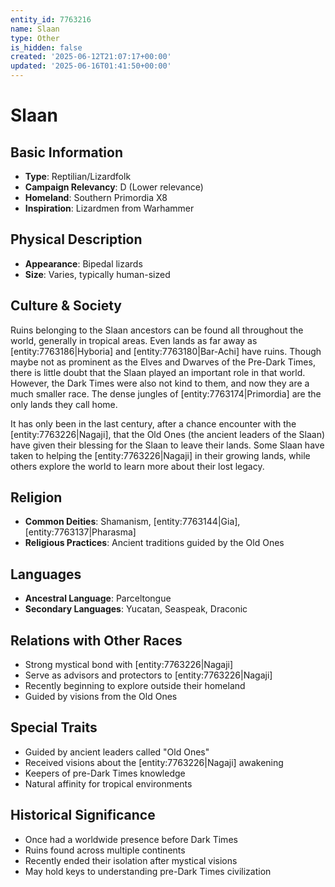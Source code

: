 ```yaml
---
entity_id: 7763216
name: Slaan
type: Other
is_hidden: false
created: '2025-06-12T21:07:17+00:00'
updated: '2025-06-16T01:41:50+00:00'
---
```


# Slaan

## Basic Information

- **Type**: Reptilian/Lizardfolk
- **Campaign Relevancy**: D (Lower relevance)
- **Homeland**: Southern Primordia X8
- **Inspiration**: Lizardmen from Warhammer

## Physical Description

- **Appearance**: Bipedal lizards
- **Size**: Varies, typically human-sized

## Culture & Society

Ruins belonging to the Slaan ancestors can be found all throughout the world, generally in tropical areas. Even lands as far away as [entity:7763186|Hyboria] and [entity:7763180|Bar-Achi] have ruins. Though maybe not as prominent as the Elves and Dwarves of the Pre-Dark Times, there is little doubt that the Slaan played an important role in that world. However, the Dark Times were also not kind to them, and now they are a much smaller race. The dense jungles of [entity:7763174|Primordia] are the only lands they call home.

It has only been in the last century, after a chance encounter with the [entity:7763226|Nagaji], that the Old Ones (the ancient leaders of the Slaan) have given their blessing for the Slaan to leave their lands. Some Slaan have taken to helping the [entity:7763226|Nagaji] in their growing lands, while others explore the world to learn more about their lost legacy.

## Religion

- **Common Deities**: Shamanism, [entity:7763144|Gia], [entity:7763137|Pharasma]
- **Religious Practices**: Ancient traditions guided by the Old Ones

## Languages

- **Ancestral Language**: Parceltongue
- **Secondary Languages**: Yucatan, Seaspeak, Draconic

## Relations with Other Races

- Strong mystical bond with [entity:7763226|Nagaji]
- Serve as advisors and protectors to [entity:7763226|Nagaji]
- Recently beginning to explore outside their homeland
- Guided by visions from the Old Ones

## Special Traits

- Guided by ancient leaders called "Old Ones"
- Received visions about the [entity:7763226|Nagaji] awakening
- Keepers of pre-Dark Times knowledge
- Natural affinity for tropical environments

## Historical Significance

- Once had a worldwide presence before Dark Times
- Ruins found across multiple continents
- Recently ended their isolation after mystical visions
- May hold keys to understanding pre-Dark Times civilization